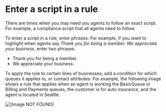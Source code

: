 # Enter a script in a rule<a name="enter-script-rule"></a>

There are times when you may need you agents to follow an exact script\. For example, a compliance script that all agents need to follow\. 

To enter a script in a rule, enter phrases\. For example, if you want to highlight when agents say *Thank you for being a member\. We appreciate your business*, enter two phrases: 
+ Thank you for being a member\.
+ We appreciate your business\.

To apply the rule to certain lines of businesses, add a condition for which queues it applies to, or contact attributes\. For example, the following image shows a rule that applies when an agent is working the BasicQueue or Billing and Payments queues, the customer is for auto insurance, and the agent is located in Seattle\.

![\[Image NOT FOUND\]](http://docs.aws.amazon.com/connect/latest/adminguide/images/contact-lens-add-category-rules-3.png)